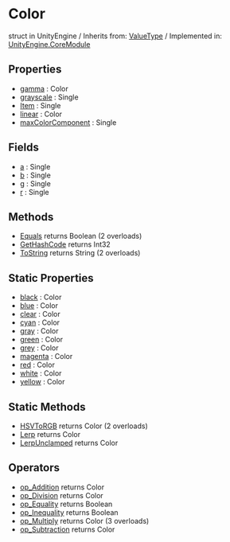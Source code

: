 # Color
struct in UnityEngine
 / Inherits from: <a href="https://docs.unity3d.com/6000.0/Documentation/ScriptReference/ValueType.html" target="_blank">ValueType</a> / Implemented in: <a href="https://docs.unity3d.com/6000.0/Documentation/ScriptReference/UnityEngine.CoreModule.html" target="_blank">UnityEngine.CoreModule</a>
## Properties
- <a href="https://docs.unity3d.com/6000.0/Documentation/ScriptReference/Color-gamma.html" target="_blank">gamma</a> : Color
- <a href="https://docs.unity3d.com/6000.0/Documentation/ScriptReference/Color-grayscale.html" target="_blank">grayscale</a> : Single
- <a href="https://docs.unity3d.com/6000.0/Documentation/ScriptReference/Color-Item.html" target="_blank">Item</a> : Single
- <a href="https://docs.unity3d.com/6000.0/Documentation/ScriptReference/Color-linear.html" target="_blank">linear</a> : Color
- <a href="https://docs.unity3d.com/6000.0/Documentation/ScriptReference/Color-maxColorComponent.html" target="_blank">maxColorComponent</a> : Single
## Fields
- <a href="https://docs.unity3d.com/6000.0/Documentation/ScriptReference/Color-a.html" target="_blank">a</a> : Single
- <a href="https://docs.unity3d.com/6000.0/Documentation/ScriptReference/Color-b.html" target="_blank">b</a> : Single
- <a href="https://docs.unity3d.com/6000.0/Documentation/ScriptReference/Color-g.html" target="_blank">g</a> : Single
- <a href="https://docs.unity3d.com/6000.0/Documentation/ScriptReference/Color-r.html" target="_blank">r</a> : Single
## Methods
- <a href="https://docs.unity3d.com/6000.0/Documentation/ScriptReference/Color.Equals.html" target="_blank">Equals</a> returns Boolean (2 overloads)
- <a href="https://docs.unity3d.com/6000.0/Documentation/ScriptReference/Color.GetHashCode.html" target="_blank">GetHashCode</a> returns Int32
- <a href="https://docs.unity3d.com/6000.0/Documentation/ScriptReference/Color.ToString.html" target="_blank">ToString</a> returns String (2 overloads)
## Static Properties
- <a href="https://docs.unity3d.com/6000.0/Documentation/ScriptReference/Color-black.html" target="_blank">black</a> : Color
- <a href="https://docs.unity3d.com/6000.0/Documentation/ScriptReference/Color-blue.html" target="_blank">blue</a> : Color
- <a href="https://docs.unity3d.com/6000.0/Documentation/ScriptReference/Color-clear.html" target="_blank">clear</a> : Color
- <a href="https://docs.unity3d.com/6000.0/Documentation/ScriptReference/Color-cyan.html" target="_blank">cyan</a> : Color
- <a href="https://docs.unity3d.com/6000.0/Documentation/ScriptReference/Color-gray.html" target="_blank">gray</a> : Color
- <a href="https://docs.unity3d.com/6000.0/Documentation/ScriptReference/Color-green.html" target="_blank">green</a> : Color
- <a href="https://docs.unity3d.com/6000.0/Documentation/ScriptReference/Color-grey.html" target="_blank">grey</a> : Color
- <a href="https://docs.unity3d.com/6000.0/Documentation/ScriptReference/Color-magenta.html" target="_blank">magenta</a> : Color
- <a href="https://docs.unity3d.com/6000.0/Documentation/ScriptReference/Color-red.html" target="_blank">red</a> : Color
- <a href="https://docs.unity3d.com/6000.0/Documentation/ScriptReference/Color-white.html" target="_blank">white</a> : Color
- <a href="https://docs.unity3d.com/6000.0/Documentation/ScriptReference/Color-yellow.html" target="_blank">yellow</a> : Color
## Static Methods
- <a href="https://docs.unity3d.com/6000.0/Documentation/ScriptReference/Color.HSVToRGB.html" target="_blank">HSVToRGB</a> returns Color (2 overloads)
- <a href="https://docs.unity3d.com/6000.0/Documentation/ScriptReference/Color.Lerp.html" target="_blank">Lerp</a> returns Color
- <a href="https://docs.unity3d.com/6000.0/Documentation/ScriptReference/Color.LerpUnclamped.html" target="_blank">LerpUnclamped</a> returns Color
## Operators
- <a href="https://docs.unity3d.com/6000.0/Documentation/ScriptReference/Color.op_Addition.html" target="_blank">op_Addition</a> returns Color
- <a href="https://docs.unity3d.com/6000.0/Documentation/ScriptReference/Color.op_Division.html" target="_blank">op_Division</a> returns Color
- <a href="https://docs.unity3d.com/6000.0/Documentation/ScriptReference/Color.op_Equality.html" target="_blank">op_Equality</a> returns Boolean
- <a href="https://docs.unity3d.com/6000.0/Documentation/ScriptReference/Color.op_Inequality.html" target="_blank">op_Inequality</a> returns Boolean
- <a href="https://docs.unity3d.com/6000.0/Documentation/ScriptReference/Color.op_Multiply.html" target="_blank">op_Multiply</a> returns Color (3 overloads)
- <a href="https://docs.unity3d.com/6000.0/Documentation/ScriptReference/Color.op_Subtraction.html" target="_blank">op_Subtraction</a> returns Color
